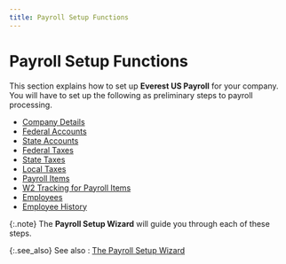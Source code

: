 ```yaml
---
title: Payroll Setup Functions
---
```


# Payroll Setup Functions


This section explains how to set up **Everest 
 US Payroll** for your company. You will have to set up the following  as preliminary steps to payroll processing.

- [Company  Details]({{site.prl_baseurl}}/setup/payroll-company-setup/setting-up-company-details/setting_up_company_details.html)
- [Federal  Accounts]({{site.prl_baseurl}}/setup/federal-account-setup/setting-up-federal-accounts/setting_up_federal_accounts.html)
- [State  Accounts]({{site.prl_baseurl}}/setup/state-accounts/setup/setting_up_state_accounts.html)
- [Federal  Taxes]({{site.prl_baseurl}}/setup/futa-setup/setting-up-futa-rates/setting_up_futa_rates.html)
- [State  Taxes]({{site.prl_baseurl}}/setup/suta-sdi-setup/setup-rates/setting_up_suta_sdi_rates.html)
- [Local  Taxes]({{site.prl_baseurl}}/setup/local-taxes/setting-up-local-taxes/setting_up_local_taxes.html)
- [Payroll  Items]({{site.prl_baseurl}}/setup/payroll-items/setting-up-payroll-items/setting_up_payroll_items.html)
- [W2  Tracking for Payroll Items]({{site.prl_baseurl}}/setup/w2-tracking-of-payroll-items/setting-up-w2-tracking/setting_up_w2_tracking.html)
- [Employees]({{site.prl_baseurl}}/setup/employees/creating-an-employee/setting_up_employees.html)
- [Employee  History]({{site.prl_baseurl}}/setup/employee-history/create/setting_up_an_employee_history.html)



{:.note}
The **Payroll 
 Setup Wizard** will guide you through each of these steps.


{:.see_also}
See also
: [The Payroll  Setup Wizard]({{site.prl_baseurl}}/setup/the-payroll-setup-wizard/the_payroll_setup_wizard.html)
